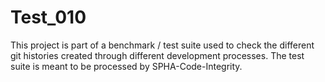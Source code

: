# Test_010
This project is part of a benchmark / test suite used to check the different git histories created through different development processes. The test suite is meant to be processed by SPHA-Code-Integrity.
